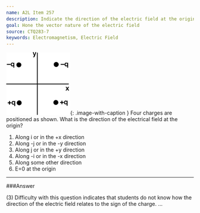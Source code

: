 ```yaml
---
name: A2L Item 257
description: Indicate the direction of the electric field at the origin due to 4 charges.
goal: Hone the vector nature of the electric field
source: CTQ283-7
keywords: Electromagnetism, Electric Field
---
```


![Item257_fig1.gif](../images/Item257_fig1.gif){: .image-with-caption } Four
charges are positioned as shown.  What is the direction of the
electrical field at the origin?

1. Along i or in the +x direction
2. Along -j or in the -y direction
3. Along j or in the +y direction
4. Along -i or in the -x direction
5. Along some other direction
6. E=0 at the origin


<hr/>

###Answer

(3) Difficulty with this question indicates that students do not know
how the direction of the electric field relates to the sign of the
charge.
...
